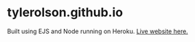 # tylerolson.github.io
Built using EJS and Node running on Heroku.
[Live website here.](https://www.tylerolson.dev/)
